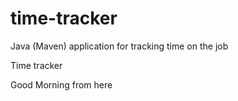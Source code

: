 # time-tracker
Java (Maven) application for tracking time on the job

Time tracker

Good Morning from here
